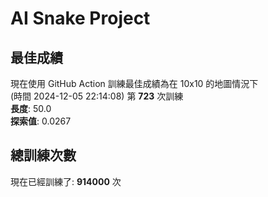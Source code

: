 
# AI Snake Project

## **最佳成績**









































































































































































































































現在使用 GitHub Action 訓練最佳成績為在 10x10 的地圖情況下  
(時間 2024-12-05 22:14:08) 第 **723** 次訓練  
**長度**: 50.0  
**探索值**: 0.0267



















































































































































































































































































































































































































































































## 總訓練次數
現在已經訓練了: **914000** 次
